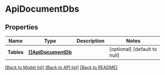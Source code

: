 # ApiDocumentDbs

## Properties
Name | Type | Description | Notes
------------ | ------------- | ------------- | -------------
**Tables** | [**[]ApiDocumentDb**](api.documentDB.md) |  | [optional] [default to null]

[[Back to Model list]](../README.md#documentation-for-models) [[Back to API list]](../README.md#documentation-for-api-endpoints) [[Back to README]](../README.md)



